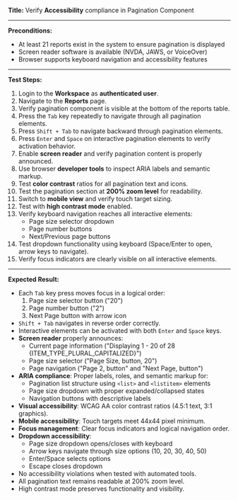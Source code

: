 **Title:** Verify **Accessibility** compliance in Pagination Component

---

**Preconditions:**
- At least 21 reports exist in the system to ensure pagination is displayed
- Screen reader software is available (NVDA, JAWS, or VoiceOver)
- Browser supports keyboard navigation and accessibility features

---

**Test Steps:**
1. Login to the **Workspace** as **authenticated user**.
2. Navigate to the **Reports** page.
3. Verify pagination component is visible at the bottom of the reports table.
4. Press the `Tab` key repeatedly to navigate through all pagination elements.
5. Press `Shift + Tab` to navigate backward through pagination elements.
6. Press `Enter` and `Space` on interactive pagination elements to verify activation behavior.
7. Enable **screen reader** and verify pagination content is properly announced.
8. Use browser **developer tools** to inspect ARIA labels and semantic markup.
9. Test **color contrast** ratios for all pagination text and icons.
10. Test the pagination section at **200% zoom level** for readability.
11. Switch to **mobile view** and verify touch target sizing.
12. Test with **high contrast mode** enabled.
13. Verify keyboard navigation reaches all interactive elements:
    - Page size selector dropdown
    - Page number buttons  
    - Next/Previous page buttons
14. Test dropdown functionality using keyboard (Space/Enter to open, arrow keys to navigate).
15. Verify focus indicators are clearly visible on all interactive elements.

---

**Expected Result:**
- Each `Tab` key press moves focus in a logical order:
    1. Page size selector button ("20")
    2. Page number button ("2") 
    3. Next Page button with arrow icon
- `Shift + Tab` navigates in reverse order correctly.
- Interactive elements can be activated with both `Enter` and `Space` keys.
- **Screen reader** properly announces:
    - Current page information ("Displaying 1 - 20 of 28 {ITEM_TYPE_PLURAL_CAPITALIZED}")
    - Page size selector ("Page Size, button, 20")
    - Page navigation ("Page 2, button" and "Next Page, button")
- **ARIA compliance**: Proper labels, roles, and semantic markup for:
    - Pagination list structure using `<list>` and `<listitem>` elements
    - Page size dropdown with proper expanded/collapsed states
    - Navigation buttons with descriptive labels
- **Visual accessibility**: WCAG AA color contrast ratios (4.5:1 text, 3:1 graphics).
- **Mobile accessibility**: Touch targets meet 44x44 pixel minimum.
- **Focus management**: Clear focus indicators and logical navigation order.
- **Dropdown accessibility**:
    - Page size dropdown opens/closes with keyboard
    - Arrow keys navigate through size options (10, 20, 30, 40, 50)
    - Enter/Space selects options
    - Escape closes dropdown
- No accessibility violations when tested with automated tools.
- All pagination text remains readable at 200% zoom level.
- High contrast mode preserves functionality and visibility.
